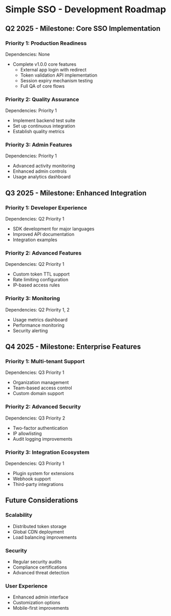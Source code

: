 # Simple SSO - Development Roadmap

## Q2 2025 - Milestone: Core SSO Implementation

### Priority 1: Production Readiness
Dependencies: None
- Complete v1.0.0 core features
  - External app login with redirect
  - Token validation API implementation
  - Session expiry mechanism testing
  - Full QA of core flows

### Priority 2: Quality Assurance
Dependencies: Priority 1
- Implement backend test suite
- Set up continuous integration
- Establish quality metrics

### Priority 3: Admin Features
Dependencies: Priority 1
- Advanced activity monitoring
- Enhanced admin controls
- Usage analytics dashboard

## Q3 2025 - Milestone: Enhanced Integration

### Priority 1: Developer Experience
Dependencies: Q2 Priority 1
- SDK development for major languages
- Improved API documentation
- Integration examples

### Priority 2: Advanced Features
Dependencies: Q2 Priority 1
- Custom token TTL support
- Rate limiting configuration
- IP-based access rules

### Priority 3: Monitoring
Dependencies: Q2 Priority 1, 2
- Usage metrics dashboard
- Performance monitoring
- Security alerting

## Q4 2025 - Milestone: Enterprise Features

### Priority 1: Multi-tenant Support
Dependencies: Q3 Priority 1
- Organization management
- Team-based access control
- Custom domain support

### Priority 2: Advanced Security
Dependencies: Q3 Priority 2
- Two-factor authentication
- IP allowlisting
- Audit logging improvements

### Priority 3: Integration Ecosystem
Dependencies: Q3 Priority 1
- Plugin system for extensions
- Webhook support
- Third-party integrations

## Future Considerations

### Scalability
- Distributed token storage
- Global CDN deployment
- Load balancing improvements

### Security
- Regular security audits
- Compliance certifications
- Advanced threat detection

### User Experience
- Enhanced admin interface
- Customization options
- Mobile-first improvements
